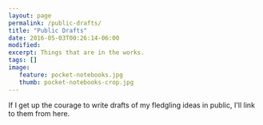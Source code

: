 ```yaml
---
layout: page
permalink: /public-drafts/
title: "Public Drafts"
date: 2016-05-03T00:26:14-06:00
modified:
excerpt: Things that are in the works.
tags: []
image:
   feature: pocket-notebooks.jpg
   thumb: pocket-notebooks-crop.jpg
---
```


If I get up the courage to write drafts of my fledgling ideas in public, I'll link to them from here.